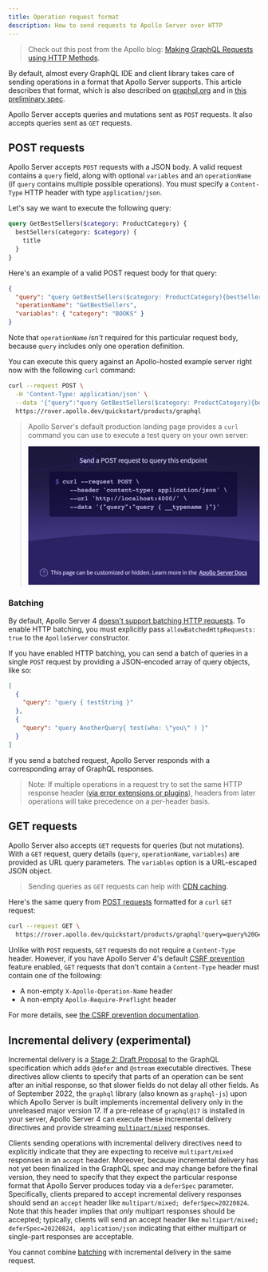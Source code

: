 ```yaml
---
title: Operation request format
description: How to send requests to Apollo Server over HTTP
---
```


> Check out this post from the Apollo blog: [Making GraphQL Requests using HTTP Methods](https://www.apollographql.com/blog/graphql/basics/making-graphql-requests-using-http-methods/).

By default, almost every GraphQL IDE and client library takes care of sending operations in a format that Apollo Server supports. This article describes that format, which is also described on [graphql.org](https://graphql.org/learn/serving-over-http/) and in [this preliminary spec](https://github.com/graphql/graphql-over-http).

Apollo Server accepts queries and mutations sent as `POST` requests. It also accepts queries sent as `GET` requests.

## POST requests

Apollo Server accepts `POST` requests with a JSON body. A valid request contains a `query` field, along with optional `variables` and an `operationName` (if `query` contains multiple possible operations). You must specify a `Content-Type` HTTP header with type `application/json`.

Let's say we want to execute the following query:

```graphql
query GetBestSellers($category: ProductCategory) {
  bestSellers(category: $category) {
    title
  }
}
```

Here's an example of a valid POST request body for that query:

```json
{
  "query": "query GetBestSellers($category: ProductCategory){bestSellers(category: $category){title}}",
  "operationName": "GetBestSellers",
  "variables": { "category": "BOOKS" }
}
```

Note that `operationName` _isn't_ required for this particular request body, because `query` includes only one operation definition.

You can execute this query against an Apollo-hosted example server right now with the following `curl` command:

```sh
curl --request POST \
  -H 'Content-Type: application/json' \
  --data '{"query":"query GetBestSellers($category: ProductCategory){bestSellers(category: $category){title}}", "operationName":"GetBestSellers", "variables":{"category":"BOOKS"}}' \
  https://rover.apollo.dev/quickstart/products/graphql
```

> Apollo Server's default production landing page provides a `curl` command you can use to execute a test query on your own server:
>
> <img class="screenshot" src="../images/as-landing-page-production.jpg" width="500" />

### Batching

By default, Apollo Server 4 [doesn't support batching HTTP requests](../api/apollo-server#allowbatchedhttprequests). To enable HTTP batching, you must explicitly pass `allowBatchedHttpRequests: true` to the `ApolloServer` constructor.

If you have enabled HTTP batching, you can send a batch of queries in a single `POST` request by providing a JSON-encoded array of query objects, like so:

```json
[
  {
    "query": "query { testString }"
  },
  {
    "query": "query AnotherQuery{ test(who: \"you\" ) }"
  }
]
```

If you send a batched request, Apollo Server responds with a corresponding array of GraphQL responses.

> Note: If multiple operations in a request try to set the same HTTP response header ([via error extensions or plugins](../data/errors#setting-http-status-code-and-headers)), headers from later operations will take precedence on a per-header basis.

## GET requests

Apollo Server also accepts `GET` requests for queries (but not mutations). With a `GET` request, query details (`query`, `operationName`, `variables`) are provided as URL query parameters. The `variables` option is a URL-escaped JSON object.

> Sending queries as `GET` requests can help with [CDN caching](../performance/caching/#caching-with-a-cdn).

Here's the same query from [POST requests](#post-requests) formatted for a `curl` `GET` request:

```sh
curl --request GET \
  https://rover.apollo.dev/quickstart/products/graphql?query=query%20GetBestSellers%28%24category%3A%20ProductCategory%29%7BbestSellers%28category%3A%20%24category%29%7Btitle%7D%7D&operationName=GetBestSellers&variables=%7B%22category%22%3A%22BOOKS%22%7D
```

Unlike with `POST` requests, `GET` requests do not require a `Content-Type` header. However, if you have Apollo Server 4's default [CSRF prevention](../security/cors#preventing-cross-site-request-forgery-csrf) feature enabled, `GET` requests that don't contain a `Content-Type` header must contain one of the following:

- A non-empty `X-Apollo-Operation-Name` header
- A non-empty `Apollo-Require-Preflight` header

For more details, see [the CSRF prevention documentation](../security/cors#preventing-cross-site-request-forgery-csrf).

## Incremental delivery (experimental)

Incremental delivery is a [Stage 2: Draft Proposal](https://github.com/graphql/graphql-spec/pull/742) to the GraphQL specification which adds `@defer` and `@stream` executable directives. These directives allow clients to specify that parts of an operation can be sent after an initial response, so that slower fields do not delay all other fields. As of September 2022, the `graphql` library (also known as `graphql-js`) upon which Apollo Server is built implements incremental delivery only in the unreleased major version 17. If a pre-release of `graphql@17` is installed in your server, Apollo Server 4 can execute these incremental delivery directives and provide streaming [`multipart/mixed`](https://github.com/graphql/graphql-over-http/blob/main/rfcs/IncrementalDelivery.md) responses.

Clients sending operations with incremental delivery directives need to explicitly indicate that they are expecting to receive `multipart/mixed` responses in an `accept` header. Moreover, because incremental delivery has not yet been finalized in the GraphQL spec and may change before the final version, they need to specify that they expect the particular response format that Apollo Server produces today via a `deferSpec` parameter. Specifically, clients prepared to accept incremental delivery responses should send an `accept` header like `multipart/mixed; deferSpec=20220824`. Note that this header implies that *only* multipart responses should be accepted; typically, clients will send an accept header like `multipart/mixed; deferSpec=20220824, application/json` indicating that either multipart or single-part responses are acceptable.

You cannot combine [batching](#batching) with incremental delivery in the same request.
